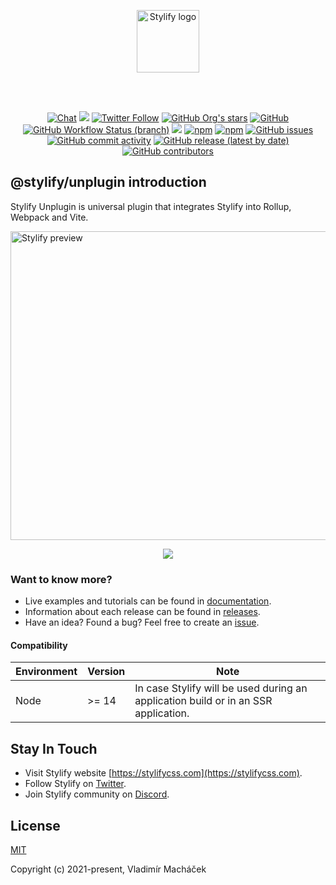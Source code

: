 <br><br>

<p align="center">
	<a href="https://stylifycss.com" target="_blank" rel="noopener noreferrer">
		<img src="https://stylifycss.com/images/logo.svg" height="100" alt="Stylify logo">
	</a>
</p>

<br><br>

<p align="center">
<a href="https://discord.gg/NuJsk5SMDz"><img src="https://img.shields.io/badge/chat-on%20discord-7289da.svg?sanitize=true" alt="Chat"></a>
<a href="https://github.com/stylify/packages/discussions"><img src="https://user-images.githubusercontent.com/14016808/132510133-76bb66a9-951f-4411-9236-140cac7b7472.png"></a>
<a href="https://twitter.com/stylifycss"><img alt="Twitter Follow" src="https://img.shields.io/twitter/follow/stylifycss?style=social"></a>
<a href="https://github.com/stylify/packages"><img alt="GitHub Org's stars" src="https://img.shields.io/github/stars/stylify/packages?style=social"></a>
<a href="https://github.com/stylify/packages/blob/master/LICENSE"><img alt="GitHub" src="https://img.shields.io/github/license/stylify/packages"></a>
<br>
<a href="(https://github.com/stylify/packages/actions/workflows/tests.yaml"><img alt="GitHub Workflow Status (branch)" src="https://github.com/stylify/packages/actions/workflows/tests.yaml/badge.svg"></a>
<a href="https://codecov.io/gh/stylify/packages"><img src="https://codecov.io/gh/stylify/packages/branch/master/graph/badge.svg?token=ZJLKX877DF"/></a>
<a href="https://www.npmjs.com/package/@stylify/unplugin"><img alt="npm" src="https://img.shields.io/npm/v/@stylify/unplugin"></a>
<a href="https://www.npmjs.com/package/@stylify/unplugin"><img alt="npm" src="https://img.shields.io/npm/dm/@stylify/unplugin"></a>
<a href="https://github.com/stylify/packages/issues"><img alt="GitHub issues" src="https://img.shields.io/github/issues/stylify/packages"></a>
<a href="https://github.com/stylify/packages"><img alt="GitHub commit activity" src="https://img.shields.io/github/commit-activity/m/stylify/packages"></a>
<a href="https://github.com/stylify/packages/releases"><img alt="GitHub release (latest by date)" src="https://img.shields.io/github/v/release/stylify/packages"></a>
<a href="https://github.com/stylify/packages"><img alt="GitHub contributors" src="https://img.shields.io/github/contributors/stylify/packages"></a>
</p>

## @stylify/unplugin introduction

Stylify Unplugin is universal plugin that integrates Stylify into Rollup, Webpack and Vite.

<img src="https://raw.githubusercontent.com/stylify/packages/master/stylify.gif" height="494" width="1024" alt="Stylify preview">

<p align="center"><a href="https://stylifycss.com"><img src="https://user-images.githubusercontent.com/14016808/132552680-ae877b45-5796-42df-b507-c0f6b9cf4706.png"></a></p>

### Want to know more?
- Live examples and tutorials can be found in [documentation](https://stylifycss.com/docs/unplugin).
- Information about each release can be found in [releases](https://github.com/stylify/packages/releases).
- Have an idea? Found a bug? Feel free to create an [issue](https://github.com/stylify/packages/issues).

#### Compatibility
| Environment | Version                                                                                                                                                          | Note                                                                                                          |
|-------------|------------------------------------------------------------------------------------------------------------------------------------------------------------------|---------------------------------------------------------------------------------------------------------------|
| Node        | >= 14                                                                                                                                                            | In case Stylify will be used during an application build or in an SSR application.                            |

## Stay In Touch

- Visit Stylify website [https://stylifycss.com](https://stylifycss.com).
- Follow Stylify on [Twitter](https://twitter.com/stylifycss).
- Join Stylify community on [Discord](https://discord.gg/NuJsk5SMDz).

## License

[MIT](https://opensource.org/licenses/MIT)

Copyright (c) 2021-present, Vladimír Macháček
